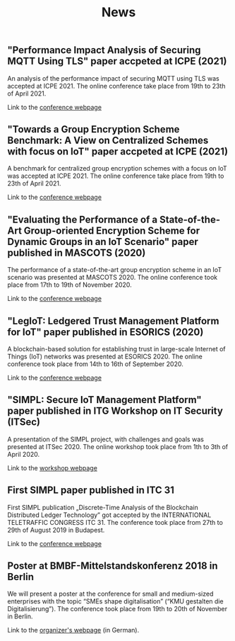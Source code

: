 ﻿---
layout: page
title: News
permalink: /news/
position: 10
---


## "Performance Impact Analysis of Securing MQTT Using TLS" paper accpeted at ICPE (2021)
An analysis of the performance impact of securing MQTT using TLS was accepted at ICPE 2021.
The online conference take place from 19th to 23th of April 2021.

Link to the [conference webpage](https://icpe2021.spec.org/)

## "Towards a Group Encryption Scheme Benchmark: A View on Centralized Schemes with focus on IoT" paper accpeted at ICPE (2021)
A benchmark for centralized group encryption schemes with a focus on IoT was accepted at ICPE 2021.
The online conference take place from 19th to 23th of April 2021.

Link to the [conference webpage](https://icpe2021.spec.org/)

## "Evaluating the Performance of a State-of-the-Art Group-oriented Encryption Scheme for Dynamic Groups in an IoT Scenario" paper published in MASCOTS (2020)
The performance of a state-of-the-art group encryption scheme in an IoT scenario was presented at MASCOTS 2020.
The online conference took place from 17th to 19th of November 2020.

Link to the [conference webpage](https://mascots.iitis.pl/)

## "LegIoT: Ledgered Trust Management Platform for IoT" paper published in ESORICS (2020)
A blockchain-based solution for establishing trust in large-scale Internet of Things (IoT) networks was presented at ESORICS 2020.
The online conference took place from 14th to 16th of September 2020.

Link to the [conference webpage](https://www.surrey.ac.uk/esorics-2020)

## "SIMPL: Secure IoT Management Platform" paper published in ITG Workshop on IT Security (ITSec)
A presentation of the SIMPL project, with challenges and goals was presented at ITSec 2020.
The online workshop took place from 1th to 3th of April 2020.

Link to the [workshop webpage](https://uni-tuebingen.de/fakultaeten/mathematisch-naturwissenschaftliche-fakultaet/fachbereiche/informatik/lehrstuehle/kommunikationsnetze/itg-itsec/2020/)

## First SIMPL paper published in  ITC 31
First SIMPL publication „Discrete-Time Analysis of the Blockchain Distributed Ledger Technology” got accepted by the INTERNATIONAL TELETRAFFIC CONGRESS ITC 31.
The conference took place from 27th to 29th of August 2019 in Budapest.

Link to the [conference webpage]( https://itc31.org/)

## Poster at BMBF-Mittelstandskonferenz 2018 in Berlin
We will present a poster at the conference for small and medium-sized enterprises with the topic “SMEs shape digitalisation” (“KMU gestalten die Digitalisierung”).
The conference took place from 19th to 20th of November in Berlin.

Link to the [organizer's webpage](https://www.softwaresysteme.pt-dlr.de/de/mittelstandskonferenz-2018.php) (in German).
